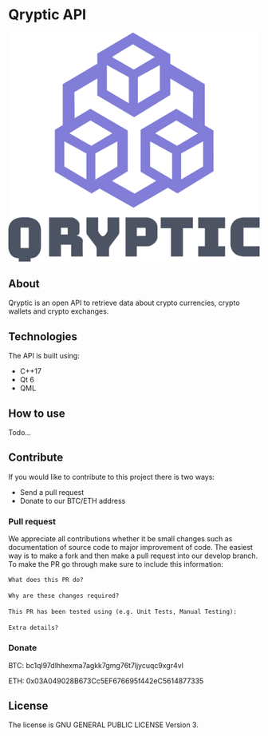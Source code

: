 # Qryptic API 
 
![alt text](qryptic-logo.png "Qryptic")

## About
Qryptic is an open API to retrieve data about crypto currencies, crypto wallets and crypto exchanges. 

## Technologies

The API is built using:

- C++17
- Qt 6
- QML

## How to use

Todo...

## Contribute

If you would like to contribute to this project there is two ways:

- Send a pull request
- Donate to our BTC/ETH address

### Pull request

We appreciate all contributions whether it be small changes such as documentation of source code to major improvement of code. The easiest way is to make a fork and then make a pull request into our develop branch. To make the PR go through make sure to include this information:

```
What does this PR do?

Why are these changes required?

This PR has been tested using (e.g. Unit Tests, Manual Testing):

Extra details?
```

### Donate

BTC: bc1ql97dlhhexma7agkk7gmg76t7ljycuqc9xgr4vl

ETH: 0x03A049028B673Cc5EF676695f442eC5614877335

## License

The license is GNU GENERAL PUBLIC LICENSE Version 3.
